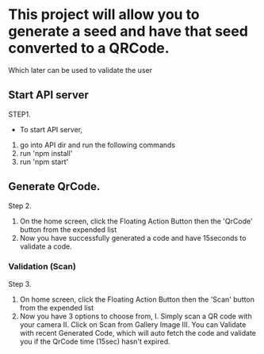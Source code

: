 # This project will allow you to generate a seed and have that seed converted to a QRCode.
Which later can be used to validate the user

## Start API server
STEP1. 
- To start API server, 
1. go into API dir and run the following commands
2. run 'npm install'
3. run 'npm start' 

## Generate QrCode.
Step 2. 
1. On the home screen, click the Floating Action Button then the 'QrCode' button from the expended list 
2. Now you have successfully generated a code and have 15seconds to validate a code.

### Validation (Scan)
Step 3. 
1. On home screen, click the Floating Action Button then the 'Scan' button from the expended list 
2. Now you have 3 options to choose from, 
I. Simply scan a QR code with your camera
II. Click on Scan from Gallery Image
III. You can Validate with recent Generated Code, which will auto fetch the code and validate you if the QrCode time (15sec) hasn't expired. 


